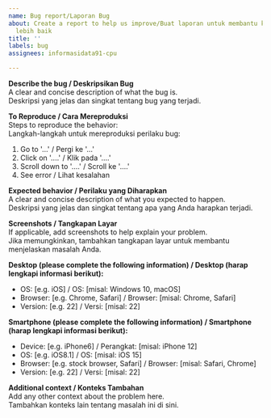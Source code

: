 ```yaml
---
name: Bug report/Laporan Bug
about: Create a report to help us improve/Buat laporan untuk membantu kami menjadi
  lebih baik
title: ''
labels: bug
assignees: informasidata91-cpu

---
```


**Describe the bug / Deskripsikan Bug**  
A clear and concise description of what the bug is.  
Deskripsi yang jelas dan singkat tentang bug yang terjadi.

**To Reproduce / Cara Mereproduksi**  
Steps to reproduce the behavior:  
Langkah-langkah untuk mereproduksi perilaku bug:  
1. Go to '...' / Pergi ke '...'  
2. Click on '....' / Klik pada '....'  
3. Scroll down to '....' / Scroll ke '....'  
4. See error / Lihat kesalahan

**Expected behavior / Perilaku yang Diharapkan**  
A clear and concise description of what you expected to happen.  
Deskripsi yang jelas dan singkat tentang apa yang Anda harapkan terjadi.

**Screenshots / Tangkapan Layar**  
If applicable, add screenshots to help explain your problem.  
Jika memungkinkan, tambahkan tangkapan layar untuk membantu menjelaskan masalah Anda.

**Desktop (please complete the following information) / Desktop (harap lengkapi informasi berikut):**  
- OS: [e.g. iOS] / OS: [misal: Windows 10, macOS]  
- Browser: [e.g. Chrome, Safari] / Browser: [misal: Chrome, Safari]  
- Version: [e.g. 22] / Versi: [misal: 22]

**Smartphone (please complete the following information) / Smartphone (harap lengkapi informasi berikut):**  
- Device: [e.g. iPhone6] / Perangkat: [misal: iPhone 12]  
- OS: [e.g. iOS8.1] / OS: [misal: iOS 15]  
- Browser: [e.g. stock browser, Safari] / Browser: [misal: Safari, Chrome]  
- Version: [e.g. 22] / Versi: [misal: 22]

**Additional context / Konteks Tambahan**  
Add any other context about the problem here.  
Tambahkan konteks lain tentang masalah ini di sini.
